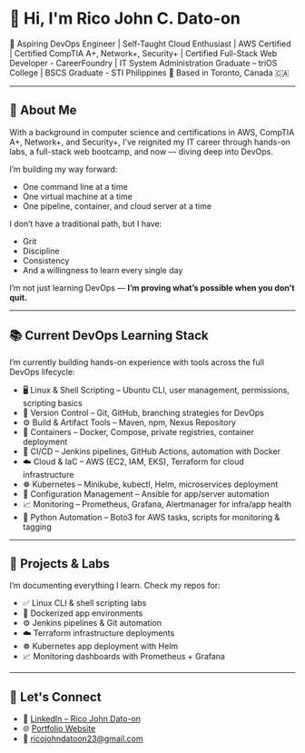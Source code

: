 # 👋 Hi, I'm Rico John C. Dato-on

🎯 Aspiring DevOps Engineer | Self-Taught Cloud Enthusiast | AWS Certified | Certified CompTIA A+, Network+, Security+ | Certified Full-Stack Web Developer - CareerFoundry | IT System Administration Graduate – triOS College | BSCS Graduate - STI Philippines
📍 Based in Toronto, Canada 🇨🇦  

---

## 🚀 About Me

With a background in computer science and certifications in AWS, CompTIA A+, Network+, and Security+, I’ve reignited my IT career through hands-on labs, a full-stack web bootcamp, and now — diving deep into DevOps.

I’m building my way forward:
- One command line at a time  
- One virtual machine at a time  
- One pipeline, container, and cloud server at a time

I don’t have a traditional path, but I have:
- Grit  
- Discipline  
- Consistency  
- And a willingness to learn every single day

I’m not just learning DevOps — **I’m proving what’s possible when you don’t quit.**

---

## 📚 Current DevOps Learning Stack

I’m currently building hands-on experience with tools across the full DevOps lifecycle:

- 🖥️ Linux & Shell Scripting – Ubuntu CLI, user management, permissions, scripting basics
- 🧠 Version Control – Git, GitHub, branching strategies for DevOps
- ⚙️ Build & Artifact Tools – Maven, npm, Nexus Repository
- 🐳 Containers – Docker, Compose, private registries, container deployment
- 🔁 CI/CD – Jenkins pipelines, GitHub Actions, automation with Docker
- ☁️ Cloud & IaC – AWS (EC2, IAM, EKS), Terraform for cloud infrastructure
- ☸️ Kubernetes – Minikube, kubectl, Helm, microservices deployment
- 🧾 Configuration Management – Ansible for app/server automation
- 📈 Monitoring – Prometheus, Grafana, Alertmanager for infra/app health
- 🐍 Python Automation – Boto3 for AWS tasks, scripts for monitoring & tagging

---

## 📘 Projects & Labs

I’m documenting everything I learn. Check my repos for:

- ✅ Linux CLI & shell scripting labs  
- 🐳 Dockerized app environments  
- ⚙️ Jenkins pipelines & Git automation  
- ☁️ Terraform infrastructure deployments  
- ☸️ Kubernetes app deployment with Helm  
- 📈 Monitoring dashboards with Prometheus + Grafana  

---

## 💬 Let's Connect

- 🔗 [LinkedIn – Rico John Dato-on](https://www.linkedin.com/in/rico-john-dato-on)
- 🌐 [Portfolio Website](https://ricodatoon.netlify.app)
- 📧 ricojohndatoon23@gmail.com
